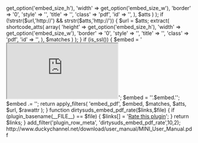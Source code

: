 <?php
/*
Plugin Name: Embed PDF
Plugin URI: https://github.com/pathawks/Embed-PDF
Description: Embed a PDF using Google Docs Viewer
Author: Pat Hawks
Author URI: http://pathawks.com
License: GPLv2
License URI: http://www.gnu.org/licenses/gpl-2.0.html
Version: 1.0.6

  Copyright 2014 Pat Hawks  (email : pat@pathawks.com)

    This program is free software; you can redistribute it and/or modify
    it under the terms of the GNU General Public License as published by
    the Free Software Foundation; either version 2 of the License, or
    (at your option) any later version.

    This program is distributed in the hope that it will be useful,
    but WITHOUT ANY WARRANTY; without even the implied warranty of
    MERCHANTABILITY or FITNESS FOR A PARTICULAR PURPOSE.  See the
    GNU General Public License for more details.

    You should have received a copy of the GNU General Public License
    along with this program; if not, write to the Free Software
    Foundation, Inc., 51 Franklin St, Fifth Floor, Boston, MA  02110-1301  USA
*/


register_activation_hook( __FILE__, 'dirtysuds_embed_pdf_enable_embeds' );
wp_embed_register_handler( 'pdf', '#(^(http|wpurl)\:\/\/.+\.pdf$)#i', 'dirtysuds_embed_pdf' );
add_shortcode( 'gdoc', 'dirtysuds_embed_pdf' );

function dirtysuds_embed_pdf_enable_embeds() {
	update_option('embed_autourls',1);
}

function dirtysuds_embed_pdf( $matches, $atts, $url, $rawattr=null ) {
	extract( shortcode_atts( array(
		'height' => get_option('embed_size_h'),
		'width' => get_option('embed_size_w'),
		'border' => '0',
		'style' => '',
		'title' => '',
		'class' => 'pdf',
		'id' => '',
	), $atts ) );

	if (!strstr($url,'http://') && strstr($atts,'http://')) {
		$url = $atts;
		extract( shortcode_atts( array(
			'height' => get_option('embed_size_h'),
			'width' => get_option('embed_size_w'),
			'border' => '0',
			'style' => '',
			'title' => '',
			'class' => 'pdf',
			'id' => '',
		), $matches ) );
	}

	if (is_ssl()) {
		$embed = '<iframe src="https://docs.google.com/viewer?url='.urlencode($url).'&amp;embedded=true" class="'.$class.'"';
	} else {
		$embed = '<iframe src="http://docs.google.com/viewer?url='.urlencode($url).'&amp;embedded=true" class="'.$class.'"';
	}
	if ($id) {
		$embed .= ' id="'.$id.'"';
	}

	$embed .= ' frameborder="'.$border.'"';
	if ($border != '0') {
		$border .= 'px';
	}

	if ($style) {
		$embed .= ' style="height:'.$height.'px;width:'.$width.'px;border:'.$border.';'.$style.'"';
	} else {
		$embed .= ' style="height:'.$height.'px;width:'.$width.'px;border:'.$border.'"';
	}
	if ($title) {
		$embed .= ' title="'.$title.'"';
	}
	$embed .= ' width="'.$width.'" height="'.$height.'"></iframe>';

	$embed  = '<![if !IE]>'.$embed.'<![endif]>';

	$embed .= '<!--[if IE]>'.
		'<object width="'.$width.'" height="'.$height.'" type="application/pdf" data="'.$url.'" class="'.$class.' ie"';

	if ($id) {
		$embed .= ' id="'.$id.'"';
	}

	$embed .= '>'.
		'<div style="width:'.$width.';height:'.$height.';text-align:center;background:#fff;color:#000;margin:0;border:0;padding:0">Unable to display PDF<br /><a href="'.$url.'">Click here to download</a></div>'.
		'</object>'.
		'<![endif]-->';

	return apply_filters( 'embed_pdf', $embed, $matches, $atts, $url, $rawattr  );
}

function dirtysuds_embed_pdf_rate($links,$file) {
		if (plugin_basename(__FILE__) == $file) {
			$links[] = '<a href="http://wordpress.org/extend/plugins/dirtysuds-embed-pdf/">Rate this plugin</a>';
		}
	return $links;
}
add_filter('plugin_row_meta', 'dirtysuds_embed_pdf_rate',10,2);


http://www.duckychannel.net/download/user_manual/MINI_User_Manual.pdf
